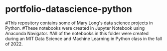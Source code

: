 # portfolio-datascience-python

#This repository contains some of Mary Long's data science projects in Python.
#These notebooks were created in Jupyter Notebook using Anaconda Navigator.
#All of the notebooks in this folder were created during an MIT Data Science and Machine Learning in Python class in the fall of 2022.
